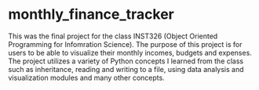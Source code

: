 # monthly_finance_tracker
This was the final project for the class INST326 (Object Oriented Programming for Infomration Science). The purpose of this project is for users to be able to visualize their monthly incomes, budgets and expenses. 
The project utilizes a variety of Python concepts I learned from the class such as inheritance, reading and writing to a file, using data analysis and visualization modules and many other concepts.

